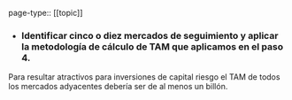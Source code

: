 page-type:: [[topic]]
- ### Identificar cinco o diez mercados de seguimiento y aplicar la metodología de cálculo de TAM que aplicamos en el paso 4.

Para resultar atractivos para inversiones de capital riesgo el TAM de todos los mercados adyacentes debería ser de al menos un billón.


